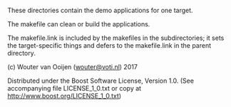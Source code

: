 These directories contain the demo applications for one target.

The makefile can clean or build the applications.

The makefile.link is included by the makefiles in the subdirectories;
it sets the target-specific things and defers to the
makefile.link in the parent directory.

(c) Wouter van Ooijen (wouter@voti.nl) 2017

Distributed under the Boost Software License, Version 1.0.
(See accompanying file LICENSE_1_0.txt or copy at 
http://www.boost.org/LICENSE_1_0.txt) 
      
      
      